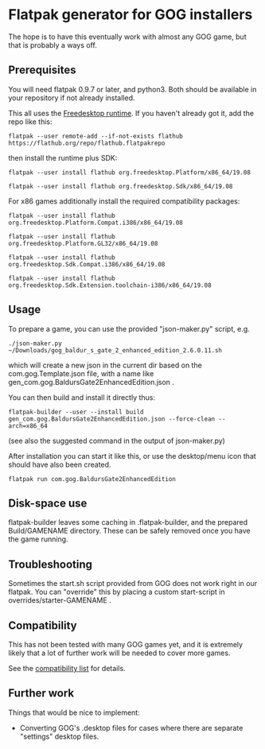 # Flatpak generator for GOG installers
The hope is to have this eventually work with almost any GOG game, but that is probably a ways off.

## Prerequisites
You will need flatpak 0.9.7 or later, and python3. Both should be available in your repository if not already installed.

This all uses the [Freedesktop runtime](http://flatpak.org/runtimes.html).
If you haven't already got it, add the repo like this:

`flatpak --user remote-add --if-not-exists flathub https://flathub.org/repo/flathub.flatpakrepo`

then install the runtime plus SDK:

`flatpak --user install flathub org.freedesktop.Platform/x86_64/19.08`

`flatpak --user install flathub org.freedesktop.Sdk/x86_64/19.08`

For x86 games additionally install the required compatibility packages:

`flatpak --user install flathub org.freedesktop.Platform.Compat.i386/x86_64/19.08`

`flatpak --user install flathub org.freedesktop.Platform.GL32/x86_64/19.08`

`flatpak --user install flathub org.freedesktop.Sdk.Compat.i386/x86_64/19.08`

`flatpak --user install flathub org.freedesktop.Sdk.Extension.toolchain-i386/x86_64/19.08`

## Usage
To prepare a game, you can use the provided "json-maker.py" script, e.g.

`./json-maker.py ~/Downloads/gog_baldur_s_gate_2_enhanced_edition_2.6.0.11.sh`

which will create a new json in the current dir based on the com.gog.Template.json file, with a name like gen_com.gog.BaldursGate2EnhancedEdition.json .

You can then build and install it directly thus:

`flatpak-builder --user --install build gen_com.gog.BaldursGate2EnhancedEdition.json --force-clean --arch=x86_64`

(see also the suggested command in the output of json-maker.py)

After installation you can start it like this, or use the desktop/menu icon that should have also been created.

`flatpak run com.gog.BaldursGate2EnhancedEdition`

## Disk-space use
flatpak-builder leaves some caching in .flatpak-builder, and the prepared Build/GAMENAME directory. These can be safely removed once you have the game running.

## Troubleshooting
Sometimes the start.sh script provided from GOG does not work right in our flatpak.
You can "override" this by placing a custom start-script in overrides/starter-GAMENAME .

## Compatibility
This has not been tested with many GOG games yet, and it is extremely likely that a lot of further work will be needed to cover more games.

See the [compatibility list](https://github.com/kujeger/flatpak-gog/wiki/Compatibility) for details.

## Further work
Things that would be nice to implement:

* Converting GOG's .desktop files for cases where there are separate "settings" desktop files.
